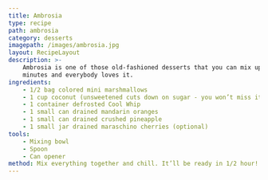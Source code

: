 ```yaml
---
title: Ambrosia
type: recipe
path: ambrosia
category: desserts
imagepath: /images/ambrosia.jpg
layout: RecipeLayout
description: >-
    Ambrosia is one of those old-fashioned desserts that you can mix up in a few
    minutes and everybody loves it.
ingredients:
    - 1/2 bag colored mini marshmallows
    - 1 cup coconut (unsweetened cuts down on sugar - you won’t miss it!)
    - 1 container defrosted Cool Whip
    - 1 small can drained mandarin oranges
    - 1 small can drained crushed pineapple
    - 1 small jar drained maraschino cherries (optional)
tools:
    - Mixing bowl
    - Spoon
    - Can opener
method: Mix everything together and chill. It’ll be ready in 1/2 hour!
---
```

